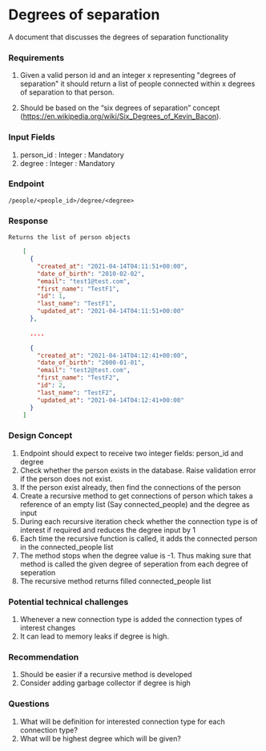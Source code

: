 # Degrees of separation

A document that discusses the degrees of separation functionality


### Requirements

1. Given a valid person id and an integer x representing "degrees of separation" it should return a list of people connected within x degrees of separation to that person.

2. Should be based on the “six degrees of separation” concept (https://en.wikipedia.org/wiki/Six_Degrees_of_Kevin_Bacon).


### Input Fields

1. person_id : Integer : Mandatory
2. degree : Integer : Mandatory


### Endpoint

	/people/<people_id>/degree/<degree>


### Response

	Returns the list of person objects

```json
	[
	  {
	    "created_at": "2021-04-14T04:11:51+00:00", 
	    "date_of_birth": "2010-02-02", 
	    "email": "test1@test.com", 
	    "first_name": "TestF1", 
	    "id": 1, 
	    "last_name": "TestF1", 
	    "updated_at": "2021-04-14T04:11:51+00:00"
	  },
	  
	  ....

	  {
	    "created_at": "2021-04-14T04:12:41+00:00", 
	    "date_of_birth": "2000-01-01", 
	    "email": "test2@test.com", 
	    "first_name": "TestF2", 
	    "id": 2, 
	    "last_name": "TestF2", 
	    "updated_at": "2021-04-14T04:12:41+00:00"
	  }
	]
```

### Design Concept

1. Endpoint should expect to receive two integer fields: person_id and degree
2. Check whether the person exists in the database. Raise validation error if the person does not exist.
3. If the person exist already, then find the connections of the person
4. Create a recursive method to get connections of person which takes a reference of an empty list (Say connected_people) and the degree as input 
5. During each recursive iteration check whether the connection type is of interest if required and reduces the degree input by 1
6. Each time the recursive function is called, it adds the connected person in the connected_people list
7. The method stops when the degree value is -1. Thus making sure that method is called the given degree of seperation from each degree of seperation
8. The recursive method returns filled connected_people list


### Potential technical challenges

1. Whenever a new connection type is added the connection types of interest changes
2. It can lead to memory leaks if degree is high.


### Recommendation

1. Should be easier if a recursive method is developed
2. Consider adding garbage collector if degree is high


### Questions

1. What will be definition for interested connection type for each connection type?
2. What will be highest degree which will be given?